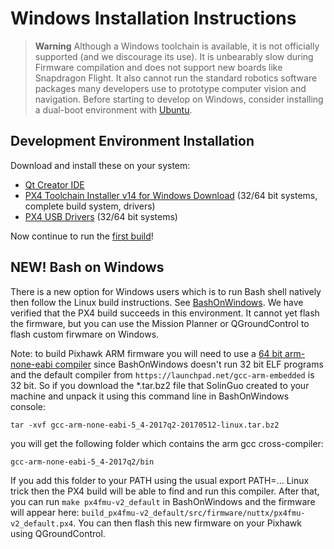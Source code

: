 # Windows Installation Instructions

> **Warning** Although a Windows toolchain is available, it is not officially supported (and we discourage its use). It is unbearably slow during Firmware compilation and does not support new boards like Snapdragon Flight. It also cannot run the standard robotics software packages many developers use to prototype computer vision and navigation. Before starting to develop on Windows, consider installing a dual-boot environment with [Ubuntu](http://ubuntu.com).

## Development Environment Installation

Download and install these on your system:

  * [Qt Creator IDE](http://www.qt.io/download-open-source/#section-6)
  * [PX4 Toolchain Installer v14 for Windows Download](http://firmware.diydrones.com/Tools/PX4-tools/px4_toolchain_installer_v14_win.exe) (32/64 bit systems, complete build system, drivers)
  * [PX4 USB Drivers](http://pixhawk.org/static/px4driver.msi) (32/64 bit systems)

Now continue to run the [first build](../setup/building_px4.md)!

## NEW! Bash on Windows

There is a new option for Windows users which is to run Bash shell natively then follow the Linux
build instructions.  See [BashOnWindows](https://github.com/Microsoft/BashOnWindows).  We have 
verified that the PX4 build succeeds in this environment.  It cannot yet flash the firmware, but
you can use the Mission Planner or QGroundControl to flash custom firwmare on Windows.

Note: to build Pixhawk ARM firmware you will need to use a [64 bit arm-none-eabi compiler](https://github.com/SolinGuo/arm-none-eabi-bash-on-win10-.git)
since BashOnWindows doesn't run 32 bit ELF programs and the default compiler from `https://launchpad.net/gcc-arm-embedded` is 32 bit.
So if you download the *.tar.bz2 file that SolinGuo created to your machine and unpack it using this command line in BashOnWindows console:

`tar -xvf gcc-arm-none-eabi-5_4-2017q2-20170512-linux.tar.bz2`

you will get the following folder which contains the arm gcc cross-compiler:

`gcc-arm-none-eabi-5_4-2017q2/bin`

If you add this folder to your PATH using the usual export PATH=... Linux trick then the PX4 build will be able to find and run this compiler. After that, you can run `make px4fmu-v2_default` in BashOnWindows and the firmware will appear here: `build_px4fmu-v2_default/src/firmware/nuttx/px4fmu-v2_default.px4`. You can then flash this new firmware on your Pixhawk using QGroundControl.
